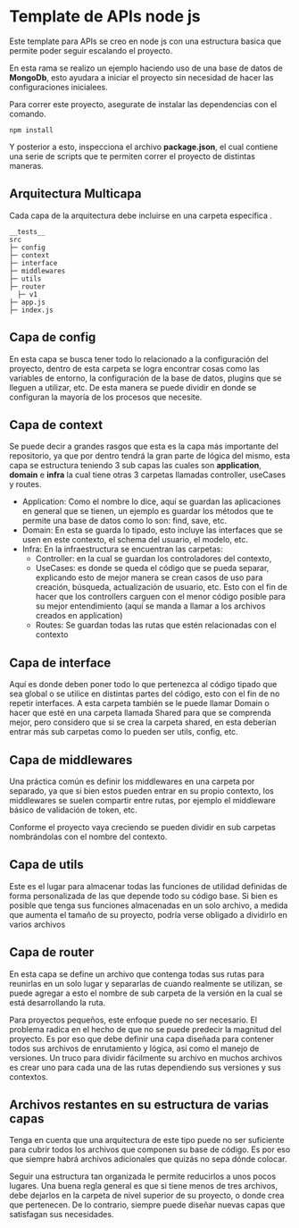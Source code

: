 # Template de APIs node js

Este template para APIs se creo en node js con una estructura basica que permite poder seguir escalando el proyecto.

En esta rama se realizo un ejemplo haciendo uso de una base de datos de **MongoDb**, esto ayudara a iniciar el proyecto sin necesidad de hacer las configuraciones inicialees.

Para correr este proyecto, asegurate de instalar las dependencias con el comando.

```
npm install
```

Y posterior a esto, inspecciona el archivo **package.json**, el cual contiene una serie de scripts que te permiten correr el proyecto de distintas maneras.

## Arquitectura Multicapa

Cada capa de la arquitectura debe incluirse en una carpeta específica .

```
__tests__
src
├─ config
├─ context
├─ interface
├─ middlewares
├─ utils
├─ router
  ├─ v1
├─ app.js
├─ index.js
```

## Capa de config

En esta capa se busca tener todo lo relacionado a la configuración del proyecto, dentro de esta carpeta se logra encontrar cosas como las variables de entorno, la configuración de la base de datos, plugins que se lleguen a utilizar, etc. De esta manera se puede dividir en donde se configuran la mayoría de los procesos que necesite.

## Capa de context

Se puede decir a grandes rasgos que esta es la capa más importante del repositorio, ya que por dentro tendrá la gran parte de lógica del mismo, esta capa se estructura teniendo 3 sub capas las cuales son **application**, **domain** e **infra** la cual tiene otras 3 carpetas llamadas controller, useCases y routes.

- Application: Como el nombre lo dice, aquí se guardan las aplicaciones en general que se tienen, un ejemplo es guardar los métodos que te permite una base de datos como lo son: find, save, etc.
- Domain: En esta se guarda lo tipado, esto incluye las interfaces que se usen en este contexto, el schema del usuario, el modelo, etc.
- Infra: En la infraestructura se encuentran las carpetas:
  - Controller: en la cual se guardan los controladores del contexto,
  - UseCases: es donde se queda el código que se pueda separar, explicando esto de mejor manera se crean casos de uso para creación, búsqueda, actualización de usuario, etc. Esto con el fin de hacer que los controllers carguen con el menor código posible para su mejor entendimiento (aquí se manda a llamar a los archivos creados en application)
  - Routes: Se guardan todas las rutas que estén relacionadas con el contexto

## Capa de interface

Aquí es donde deben poner todo lo que pertenezca al código tipado que sea global o se utilice en distintas partes del código, esto con el fin de no repetir interfaces. A esta carpeta también se le puede llamar Domain o hacer que esté en una carpeta llamada Shared para que se comprenda mejor, pero considero que si se crea la carpeta shared, en esta deberían entrar más sub carpetas como lo pueden ser utils, config, etc.

## Capa de middlewares

Una práctica común es definir los middlewares en una carpeta por separado, ya que si bien estos pueden entrar en su propio contexto, los middlewares se suelen compartir entre rutas, por ejemplo el middleware básico de validación de token, etc.

Conforme el proyecto vaya creciendo se pueden dividir en sub carpetas nombrándolas con el nombre del contexto.

## Capa de utils

Este es el lugar para almacenar todas las funciones de utilidad definidas de forma personalizada de las que depende todo su código base. Si bien es posible que tenga sus funciones almacenadas en un solo archivo, a medida que aumenta el tamaño de su proyecto, podría verse obligado a dividirlo en varios archivos

## Capa de router

En esta capa se define un archivo que contenga todas sus rutas para reunirlas en un solo lugar y separarlas de cuando realmente se utilizan, se puede agregar a esto el nombre de sub carpeta de la versión en la cual se está desarrollando la ruta.

Para proyectos pequeños, este enfoque puede no ser necesario. El problema radica en el hecho de que no se puede predecir la magnitud del proyecto. Es por eso que debe definir una capa diseñada para contener todos sus archivos de enrutamiento y lógica, así como el manejo de versiones. Un truco para dividir fácilmente su archivo en muchos archivos es crear uno para cada una de las rutas dependiendo sus versiones y sus contextos.

## Archivos restantes en su estructura de varias capas

Tenga en cuenta que una arquitectura de este tipo puede no ser suficiente para cubrir todos los archivos que componen su base de código. Es por eso que siempre habrá archivos adicionales que quizás no sepa dónde colocar.

Seguir una estructura tan organizada le permite reducirlos a unos pocos lugares. Una buena regla general es que si tiene menos de tres archivos, debe dejarlos en la carpeta de nivel superior de su proyecto, o donde crea que pertenecen. De lo contrario, siempre puede diseñar nuevas capas que satisfagan sus necesidades.

